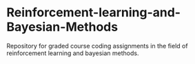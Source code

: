 # Reinforcement-learning-and-Bayesian-Methods
Repository for graded course coding assignments in the field of reinforcement learning and bayesian methods.
